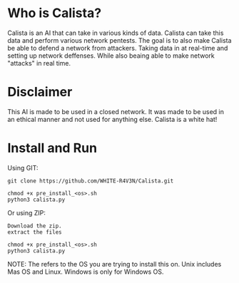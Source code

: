 # Who is Calista?
Calista is an AI that can take in various kinds of data. Calista can take this data and perform various network pentests. The goal is to also make Calista be able to defend a network from attackers. Taking data in at real-time and setting up network deffenses. While also beaing able to make network "attacks" in real time.

# Disclaimer
This AI is made to be used in a closed network. It was made to be used in an ethical manner and not used for anything else. Calista is a white hat!

# Install and Run
Using GIT:
```
git clone https://github.com/WHITE-R4V3N/Calista.git

chmod +x pre_install_<os>.sh
python3 calista.py
```

Or using ZIP:
```
Download the zip.
extract the files

chmod +x pre_install_<os>.sh
python3 calista.py
```

NOTE: The <os> refers to the OS you are trying to install this on. Unix includes Mas OS and Linux. Windows is only for Windows OS.